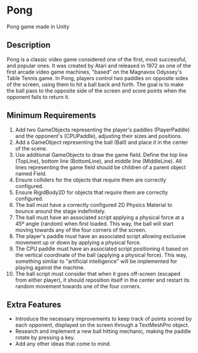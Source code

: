 # Pong
 Pong game made in Unity

## Description

Pong is a classic video game considered one of the first, most successful, and popular ones. It was created by Atari and released in 1972 as one of the first arcade video game machines, "based" on the Magnavox Odyssey's Table Tennis game. In Pong, players control two paddles on opposite sides of the screen, using them to hit a ball back and forth. The goal is to make the ball pass to the opposite side of the screen and score points when the opponent fails to return it.

## Minimum Requirements

1. Add two GameObjects representing the player's paddles (PlayerPaddle) and the opponent's (CPUPaddle), adjusting their sizes and positions.
2. Add a GameObject representing the ball (Ball) and place it in the center of the scene.
3. Use additional GameObjects to draw the game field. Define the top line (TopLine), bottom line (BottomLine), and middle line (MiddleLine). All lines representing the game field should be children of a parent object named Field.
4. Ensure colliders for the objects that require them are correctly configured.
5. Ensure RigidBody2D for objects that require them are correctly configured.
6. The ball must have a correctly configured 2D Physics Material to bounce around the stage indefinitely.
7. The ball must have an associated script applying a physical force at a 45º angle (random) when first loaded. This way, the ball will start moving towards any of the four corners of the screen.
8. The player's paddle must have an associated script allowing exclusive movement up or down by applying a physical force.
9. The CPU paddle must have an associated script positioning it based on the vertical coordinate of the ball (applying a physical force). This way, something similar to "artificial intelligence" will be implemented for playing against the machine.
10. The ball script must consider that when it goes off-screen (escaped from either player), it should reposition itself in the center and restart its random movement towards one of the four corners.

## Extra Features

- Introduce the necessary improvements to keep track of points scored by each opponent, displayed on the screen through a TextMeshPro object.
- Research and implement a new ball hitting mechanic, making the paddle rotate by pressing a key.
- Add any other ideas that come to mind.
